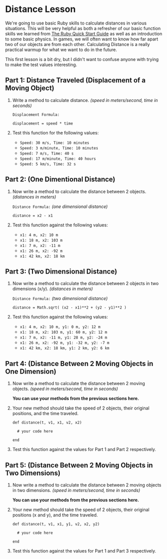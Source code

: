 # Distance Lesson

We're going to use basic Ruby skills to calculate distances in various situations. This will be very helpful as both a refresher of our basic function skills we learned from [The Ruby Quick Start Guide](http://www.ruby-lang.org/en/documentation/quickstart/4/) as well as an introduction to some basic physics. In games, we will often want to know how far apart two of our objects are from each other. Calculating Distance is a really practical warmup for what we want to do in the future.

This first lesson is a bit dry, but I didn't want to confuse anyone with trying to make the test values interesting.

## Part 1: Distance Traveled (Displacement of a Moving Object)

1. Write a method to calculate distance. *(speed in meters/second, time in seconds)*

    `Displacement Formula:`

    `displacement = speed * time`

2. Test this function for the following values:

    * `Speed: 30 m/s, Time: 10 minutes`
    * `Speed: 3 m/minute, Time: 10 minutes`
    * `Speed: 7 m/s, Time: 40 s`
    * `Speed: 17 m/minute, Time: 40 hours`
    * `Speed: 5 km/s, Time: 32 s`

## Part 2: (One Dimentional Distance)

1. Now write a method to calculate the distance between 2 objects. *(distances in meters)*

    `Distance Formula:` *(one dimensional distance)*

    `distance = x2 - x1`

2. Test this function against the following values:

    * `x1: 4 m, x2: 10 m`
    * `x1: 18 m, x2: 103 m`
    * `x1: 7 m, x2: -11 m`
    * `x1: 26 m, x2: -92 m`
    * `x1: 42 km, x2: 18 km`

## Part 3: (Two Dimensional Distance)

1. Now write a method to calculate the distance between 2 objects in two dimensions (x/y). *(distances in meters)*

    `Distance Formula:` *(two dimensional distance)*

    `distance = Math.sqrt( (x2 - x1)**2 + (y2 - y1)**2 )`

2. Test this function against the following values:

    * `x1: 4 m, x2: 10 m, y1: 0 m, y2: 12 m`
    * `x1: 18 m, x2: 103 m, y1: 60 m, y2: 12 m`
    * `x1: 7 m, x2: -11 m, y1: 28 m, y2: -24 m`
    * `x1: 26 m, x2: -92 m, y1: -32 m, y2: -7 m`
    * `x1: 42 km, x2: 18 km, y1: 2 km, y2: 6 km`

## Part 4: (Distance Between 2 Moving Objects in One Dimension)

1. Now write a method to calculate the distance between 2 moving objects. *(speed in meters/second, time in seconds)*

    **You can use your methods from the previous sections here.**

2. Your new method should take the speed of 2 objects, their original positions, and the time traveled.

    `def distance(t, v1, x1, v2, x2)`

    `  # your code here`

    `end`

3. Test this function against the values for Part 1 and Part 2 respectively.

## Part 5: (Distance Between 2 Moving Objects in Two Dimensions)

1. Now write a method to calculate the distance between 2 moving objects in two dimensions. *(speed in meters/second, time in seconds)*

    **You can use your methods from the previous sections here.**

2. Your new method should take the speed of 2 objects, their original positions (x and y), and the time traveled.

    `def distance(t, v1, x1, y1, v2, x2, y2)`

    `  # your code here`

    `end`

3. Test this function against the values for Part 1 and Part 3 respectively.
